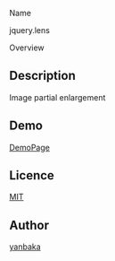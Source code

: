 Name

jquery.lens

Overview

## Description

Image partial enlargement

## Demo

[DemoPage](https://yanbaka.github.io/lens/demo.html)

## Licence

[MIT](https://github.com/yanbaka/lens/blob/master/LICENSE)

## Author

[yanbaka](https://github.com/yanbaka)